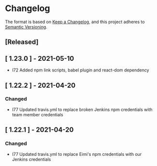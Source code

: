 # Changelog

The format is based on [Keep a Changelog](https://keepachangelog.com/en/1.0.0/),
and this project adheres to [Semantic Versioning](https://semver.org/spec/v2.0.0.html).

## [Released]

## [ 1.23.0 ] - 2021-05-10
- I72 Added npm link scripts, babel plugin and react-dom dependency

## [ 1.22.2 ] - 2021-04-20
### Changed
- I77 Updated travis.yml to replace broken Jenkins npm credentials with team member credentials

## [ 1.22.1 ] - 2021-04-20
### Changed
- I77 Updated travis.yml to replace Eimi's npm credentials with our Jenkins credentials